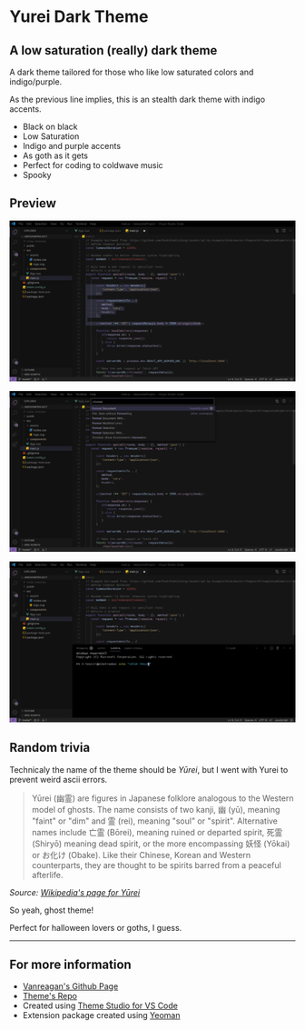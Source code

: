 # Yurei Dark Theme

## A low saturation (really) dark theme

A dark theme tailored for those who like low saturated colors and indigo/purple.

As the previous line implies, this is an stealth dark theme with indigo accents.

* Black on black
* Low Saturation
* Indigo and purple accents
* As goth as it gets
* Perfect for coding to coldwave music
* Spooky

## Preview

![Main view](https://raw.githubusercontent.com/vanreagan/yurei-dark-theme-vscode/main/yurei-main.jpeg)

![Command palette](https://raw.githubusercontent.com/vanreagan/yurei-dark-theme-vscode/main/yurei-commandPalette.jpeg)

![Terminal](https://raw.githubusercontent.com/vanreagan/yurei-dark-theme-vscode/main/yurei-terminal.jpeg)

## Random trivia

Technicaly the name of the theme should be *Yūrei*, but I went with Yurei to prevent weird ascii errors.

> Yūrei (幽霊) are figures in Japanese folklore analogous to the Western model of ghosts. The name consists of two kanji, 幽 (yū), meaning "faint" or "dim" and 霊 (rei), meaning "soul" or "spirit". Alternative names include 亡霊 (Bōrei), meaning ruined or departed spirit, 死霊 (Shiryō) meaning dead spirit, or the more encompassing 妖怪 (Yōkai) or お化け (Obake). Like their Chinese, Korean and Western counterparts, they are thought to be spirits barred from a peaceful afterlife.

*Source: [Wikipedia's page for Yūrei](https://en.wikipedia.org/wiki/Y%C5%ABrei)*

So yeah, ghost theme!

Perfect for halloween lovers or goths, I guess.

----------

## For more information

* [Vanreagan's Github Page](https://github.com/vanreagan)
* [Theme's Repo](https://github.com/vanreagan/yurei-dark-theme-vscode)
* Created using [Theme Studio for VS Code](https://themes.vscode.one/)
* Extension package created using [Yeoman](https://yeoman.io/)
